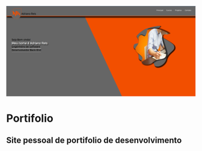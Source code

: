 <img src="assets/img/Page1.png"></img>
# Portifolio
## Site  pessoal de portifolio de desenvolvimento
